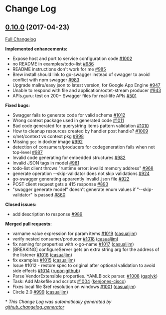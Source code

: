 # Change Log

## [0.10.0](https://github.com/krishna2090/go-swagger/tree/0.10.0) (2017-04-23)
[Full Changelog](https://github.com/krishna2090/go-swagger/compare/0.9.0...0.10.0)

**Implemented enhancements:**

- Expose host and port to service configuration code [\#1002](https://github.com/krishna2090/go-swagger/issues/1002)
- no README in examples/todo-list [\#986](https://github.com/krishna2090/go-swagger/issues/986)
- README instructions don't work for me [\#985](https://github.com/krishna2090/go-swagger/issues/985)
- Brew install should link to go-swagger instead of swagger to avoid conflict with npm swagger [\#983](https://github.com/krishna2090/go-swagger/issues/983)
- Upgrade mailru/easy json to latest version, for Google App Engine [\#947](https://github.com/krishna2090/go-swagger/issues/947)
- Unable to respond with file and application/octet-stream producer [\#943](https://github.com/krishna2090/go-swagger/issues/943)
- APIs.guru: test on 200+ Swagger files for real-life APIs [\#501](https://github.com/krishna2090/go-swagger/issues/501)

**Fixed bugs:**

- Swagger fails to generate code for valid schema [\#1012](https://github.com/krishna2090/go-swagger/issues/1012)
- Wrong context package used in generated code [\#1011](https://github.com/krishna2090/go-swagger/issues/1011)
- Bad code generated for querystring items pattern validation [\#1010](https://github.com/krishna2090/go-swagger/issues/1010)
- How to cleanup resources created by handler post handle? [\#1009](https://github.com/krishna2090/go-swagger/issues/1009)
- x/net/context vs context pkg [\#998](https://github.com/krishna2090/go-swagger/issues/998)
- Missing `gcc` in docker image [\#992](https://github.com/krishna2090/go-swagger/issues/992)
- detection of consumers/producers for codegeneration fails when not top-level [\#987](https://github.com/krishna2090/go-swagger/issues/987)
- Invalid code generating for embedded structures [\#982](https://github.com/krishna2090/go-swagger/issues/982)
- Invalid JSON tags in model [\#981](https://github.com/krishna2090/go-swagger/issues/981)
- todo-list client throws "runtime error: invalid memory address" [\#968](https://github.com/krishna2090/go-swagger/issues/968)
- generate operation --skip-validator does not skip validations [\#924](https://github.com/krishna2090/go-swagger/issues/924)
- go-swagger generating apparently invalid .json file [\#922](https://github.com/krishna2090/go-swagger/issues/922)
- POST client request gets a 415 response [\#893](https://github.com/krishna2090/go-swagger/issues/893)
- "swagger generate model" doesn't generate enum values if "--skip-validator" is passed [\#860](https://github.com/krishna2090/go-swagger/issues/860)

**Closed issues:**

- add description to response [\#989](https://github.com/krishna2090/go-swagger/issues/989)

**Merged pull requests:**

- varname value expression for param items [\#1019](https://github.com/krishna2090/go-swagger/pull/1019) ([casualjim](https://github.com/casualjim))
- verify nested consumer/producer [\#1018](https://github.com/krishna2090/go-swagger/pull/1018) ([casualjim](https://github.com/casualjim))
- fix naming for properties with x-go-name [\#1017](https://github.com/krishna2090/go-swagger/pull/1017) ([casualjim](https://github.com/casualjim))
- \[BREAKING\] configureServer gets an extra string arg for the address of the listener [\#1016](https://github.com/krishna2090/go-swagger/pull/1016) ([casualjim](https://github.com/casualjim))
- fix examples [\#1015](https://github.com/krishna2090/go-swagger/pull/1015) ([casualjim](https://github.com/casualjim))
- Issue \#1012 - restore spec to original after optional validation to avoid side effects [\#1014](https://github.com/krishna2090/go-swagger/pull/1014) ([rupor-github](https://github.com/rupor-github))
- Parse VendorExtensible properties. YAMLBlock parser. [\#1008](https://github.com/krishna2090/go-swagger/pull/1008) ([gaplyk](https://github.com/gaplyk))
- Task: Add Makefile and scripts [\#1004](https://github.com/krishna2090/go-swagger/pull/1004) ([kenjones-cisco](https://github.com/kenjones-cisco))
- Fixes local file $ref resolution on windows [\#1001](https://github.com/krishna2090/go-swagger/pull/1001) ([casualjim](https://github.com/casualjim))
- Circle 2.0 [\#999](https://github.com/krishna2090/go-swagger/pull/999) ([casualjim](https://github.com/casualjim))

\* *This Change Log was automatically generated by [github_changelog_generator](https://github.com/skywinder/Github-Changelog-Generator)*
